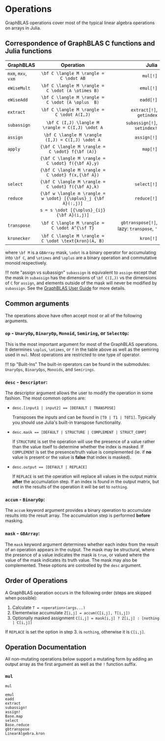 # Operations

GraphBLAS operations cover most of the typical linear algebra operations on arrays in Julia.

## Correspondence of GraphBLAS C functions and Julia functions

| GraphBLAS           | Operation                                                        | Julia                                   |
|:--------------------|:----------------------------------------:                        |----------:                              |
|`mxm`, `mxv`, `vxm`  |``\bf C \langle M \rangle = C \odot AB``                          |`mul[!]`                                 |
|`eWiseMult`          |``\bf C \langle M \rangle = C \odot (A \otimes B)``               |`emul[!]`                                |
|`eWiseAdd`           |``\bf C \langle M \rangle = C \odot (A \oplus  B)``               |`eadd[!]`                                |
|`extract`            |``\bf C \langle M \rangle = C \odot A(I,J)``                      |`extract[!]`, `getindex`                 |
|`subassign`          |``\bf C (I,J) \langle M \rangle = C(I,J) \odot A``                |`subassign[!]`, `setindex!`              |
|`assign`             |``\bf C \langle M \rangle (I,J) = C(I,J) \odot A``                |`assign[!]`                              |
|`apply`              |``{\bf C \langle M \rangle = C \odot} f{\bf (A)}``                |`map[!]`                                 |
|                     |``{\bf C \langle M \rangle = C \odot} f({\bf A},y)``              |                                         |
|                     |``{\bf C \langle M \rangle = C \odot} f(x,{\bf A})``              |                                         |
|`select`             |``{\bf C \langle M \rangle = C \odot} f({\bf A},k)``              |`select[!]`                              |
|`reduce`             |``{\bf w \langle m \rangle = w \odot} [{\oplus}_j {\bf A}(:,j)]`` |`reduce[!]`                              |
|                     |``s = s \odot [{\oplus}_{ij}  {\bf A}(i,j)]``                     |                                         |
|`transpose`          |``\bf C \langle M \rangle = C \odot A^{\sf T}``                   |`gbtranspose[!]`, lazy: `transpose`, `'` |
|`kronecker`          |``\bf C \langle M \rangle = C \odot \text{kron}(A, B)``           |`kron[!]`                                |

where ``\bf M`` is a `GBArray` mask, ``\odot`` is a binary operator for accumulating into ``\bf C``, and ``\otimes`` and ``\oplus`` are a binary operation and commutative monoid respectively. 

!!! note "assign vs subassign"
    `subassign` is equivalent to `assign` except that the mask in `subassign` has the dimensions of ``\bf C(I,J)`` vs the dimensions of ``C`` for `assign`, and elements outside of the mask will never be modified by `subassign`. See the [GraphBLAS User Guide](https://github.com/DrTimothyAldenDavis/GraphBLAS/blob/stable/Doc/GraphBLAS_UserGuide.pdf) for more details.

## Common arguments

The operations above have often accept most or all of the following arguments.

### `op` - `UnaryOp`, `BinaryOp`, `Monoid`, `Semiring`, or `SelectOp`:

This is the most important argument for most of the GraphBLAS operations. It determines ``\oplus``, ``\otimes``, or ``f`` in the table above as well as the semiring used in `mul`.
Most operations are restricted to one type of operator.

!!! tip "Built-Ins"
    The built-in operators can be found in the submodules: `UnaryOps`, `BinaryOps`, `Monoids`, and `Semirings`.

### `desc` - `Descriptor`:

The descriptor argument allows the user to modify the operation in some fashion. The most common options are:

- `desc.[input1 | input2] == [DEFAULT | TRANSPOSE]` 

    Transposes the inputs and can be found in `[T0 | T1 | T0T1]`. 
    Typically you should use Julia's built-in transpose functionality.

- `desc.mask == [DEFAULT | STRUCTURE | COMPLEMENT | STRUCT_COMP]` 

    If `STRUCTURE` is set the operation will use the presence of a value rather than the value itself to determine whether the index is masked. 
    If `COMPLEMENT` is set the presence/truth value is complemented (ie. if **no** value is present or the value is **false** that index is masked).

- `desc.output == [DEFAULT | REPLACE]`

    If `REPLACE` is set the operation will replace all values in the output matrix **after** the accumulation step. 
    If an index is found in the output matrix, but not in the results of the operation it will be set to `nothing`. 


### `accum` - `BinaryOp`:

The `accum` keyword argument provides a binary operation to accumulate results into the result array. 
The accumulation step is performed **before** masking.

### `mask` - `GBArray`:

The `mask` keyword argument determines whether each index from the result of an operation appears in the output. 
The mask may be structural, where the presence of a value indicates the mask is `true`, or valued where the value of the mask indicates its truth value. 
The mask may also be complemented. These options are controlled by the `desc` argument.

## Order of Operations

A GraphBLAS operation occurs in the following order (steps are skipped when possible):

1. Calculate `T = <operation>(args...)`
2. Elementwise accumulate `Z[i,j] = accum(C[i,j], T[i,j])`
3. Optionally masked assignment `C[i,j] = mask[i,j] ? Z[i,j] : [nothing | C[i,j]]`

If `REPLACE` is set the option in step 3. is `nothing`, otherwise it is `C[i,j]`.

## Operation Documentation

All non-mutating operations below support a mutating form by adding an output array as the first argument as well as the `!` function suffix. 

### `mul`
```@docs
mul
```

```@docs
emul
eadd
extract
subassign!
assign!
Base.map
select
Base.reduce
gbtranspose
LinearAlgebra.kron
```
